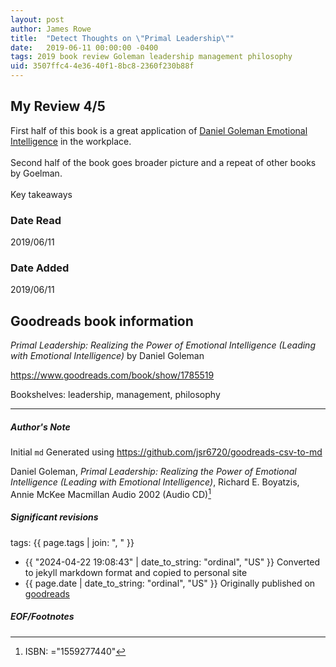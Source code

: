 ```yaml
---
layout: post
author: James Rowe
title:  "Detect Thoughts on \"Primal Leadership\""
date:   2019-06-11 00:00:00 -0400
tags: 2019 book review Goleman leadership management philosophy
uid: 3507ffc4-4e36-40f1-8bc8-2360f230b88f
---
```


<!-- highly dependent on how you personally use jekyll templates, and how you want this to show up -->
<!-- escape any jekyll keys with double brackets -->

## My Review 4/5

First half of this book is a great application of [Daniel Goleman Emotional Intelligence](https://www.goodreads.com/book/show/26820420) in the workplace.<br/><br/>Second half of the book goes broader picture and a repeat of other books by Goelman.<br/><br/>Key takeaways

### Date Read
2019/06/11

### Date Added
2019/06/11

## Goodreads book information

*Primal Leadership: Realizing the Power of Emotional Intelligence (Leading with Emotional Intelligence)* by Daniel Goleman

https://www.goodreads.com/book/show/1785519

Bookshelves: leadership, management, philosophy

---

##### Author's Note

Initial `md` Generated using https://github.com/jsr6720/goodreads-csv-to-md

Daniel Goleman, *Primal Leadership: Realizing the Power of Emotional Intelligence (Leading with Emotional Intelligence)*, Richard E. Boyatzis, Annie McKee Macmillan Audio 2002 (Audio CD)[^1]

##### Significant revisions

tags: {{ page.tags | join: ", " }} <!-- todo move this somewhere -->

- {{ "2024-04-22 19:08:43" | date_to_string: "ordinal", "US" }} Converted to jekyll markdown format and copied to personal site
- {{ page.date | date_to_string: "ordinal", "US" }} Originally published on [goodreads](https://www.goodreads.com)

##### EOF/Footnotes

[^1]: ISBN: ="1559277440"